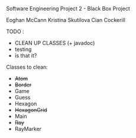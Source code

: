 Software Engineering Project 2 - Black Box Project

Eoghan McCann
Kristina Skutilova
Cian Cockerill


TODO :

- CLEAN UP CLASSES (+ javadoc)
- testing
- is that it?

Classes to clean:
- <s>Atom</s>
- <s>Border</s>
- Game
- Guess
- Hexagon
- <s>HexagonGrid</s>
- Main
- <s>Ray</s>
- RayMarker

